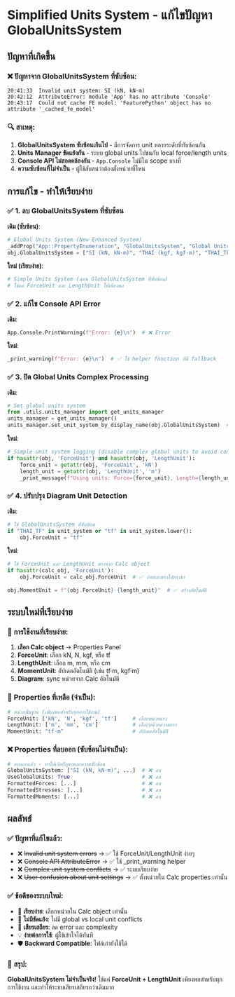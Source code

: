 # Simplified Units System - แก้ไขปัญหา GlobalUnitsSystem

## ปัญหาที่เกิดขึ้น

### ❌ ปัญหาจาก GlobalUnitsSystem ที่ซับซ้อน:
```
20:41:33  Invalid unit system: SI (kN, kN·m)
20:42:12  AttributeError: module 'App' has no attribute 'Console'  
20:43:17  Could not cache FE model: 'FeaturePython' object has no attribute '_cached_fe_model'
```

### 🔍 สาเหตุ:
1. **GlobalUnitsSystem ซับซ้อนเกินไป** - มีการจัดการ unit หลายระดับที่ทับซ้อนกัน
2. **Units Manager ขัดแย้งกัน** - ระบบ global units ไปชนกับ local force/length units  
3. **Console API ไม่สอดคล้องกัน** - `App.Console` ไม่มีใน scope บางที่
4. **ความซับซ้อนที่ไม่จำเป็น** - ผู้ใช้สับสนว่าต้องตั้งหน่วยที่ไหน

## การแก้ไข - ทำให้เรียบง่าย

### ✅ 1. ลบ GlobalUnitsSystem ที่ซับซ้อน

**เดิม (ซับซ้อน)**:
```python
# Global Units System (New Enhanced System)
_addProp("App::PropertyEnumeration", "GlobalUnitsSystem", "Global Units", "global units system")
obj.GlobalUnitsSystem = ["SI (kN, kN·m)", "THAI (kgf, kgf·m)", "THAI_TF (tf, tf·m)", ...]
```

**ใหม่ (เรียบง่าย)**:
```python
# Simple Units System (แทน GlobalUnitsSystem ที่ซับซ้อน)
# ใช้แค่ ForceUnit และ LengthUnit ให้เพียงพอ
```

### ✅ 2. แก้ไข Console API Error

**เดิม**:
```python
App.Console.PrintWarning(f"Error: {e}\n")  # ❌ Error
```

**ใหม่**:
```python
_print_warning(f"Error: {e}\n")  # ✅ ใช้ helper function ที่มี fallback
```

### ✅ 3. ปิด Global Units Complex Processing

**เดิม**:
```python
# Set global units system
from .utils.units_manager import get_units_manager
units_manager = get_units_manager()
units_manager.set_unit_system_by_display_name(obj.GlobalUnitsSystem)  # ❌ ซับซ้อน
```

**ใหม่**:
```python
# Simple unit system logging (disable complex global units to avoid conflicts)
if hasattr(obj, 'ForceUnit') and hasattr(obj, 'LengthUnit'):
    force_unit = getattr(obj, 'ForceUnit', 'kN')
    length_unit = getattr(obj, 'LengthUnit', 'm')
    _print_message(f"Using units: Force={force_unit}, Length={length_unit}\n")  # ✅ เรียบง่าย
```

### ✅ 4. ปรับปรุง Diagram Unit Detection

**เดิม**:
```python
# ใช้ GlobalUnitsSystem ที่ซับซ้อน
if "THAI_TF" in unit_system or "tf" in unit_system.lower():
    obj.ForceUnit = "tf"
```

**ใหม่**:
```python
# ใช้ ForceUnit และ LengthUnit ตรงจาก Calc object
if hasattr(calc_obj, 'ForceUnit'):
    obj.ForceUnit = calc_obj.ForceUnit  # ✅ ง่ายและตรงไปตรงมา
    
obj.MomentUnit = f"{obj.ForceUnit}·{length_unit}"  # ✅ สร้างอัตโนมัติ
```

## ระบบใหม่ที่เรียบง่าย

### 🎯 **การใช้งานที่เรียบง่าย:**

1. **เลือก Calc object** → Properties Panel
2. **ForceUnit**: เลือก kN, N, kgf, หรือ tf
3. **LengthUnit**: เลือก m, mm, หรือ cm
4. **MomentUnit**: อัปเดตอัตโนมัติ (เช่น tf·m, kgf·m)
5. **Diagram**: sync หน่วยจาก Calc อัตโนมัติ

### 🔧 **Properties ที่เหลือ (จำเป็น)**:

```python
# หน่วยพื้นฐาน (เพียงพอสำหรับทุกการใช้งาน)
ForceUnit: ['kN', 'N', 'kgf', 'tf']     # เลือกหน่วยแรง  
LengthUnit: ['m', 'mm', 'cm']           # เลือกหน่วยความยาว
MomentUnit: "tf·m"                      # อัปเดตอัตโนมัติ
```

### ❌ **Properties ที่ลบออก (ซับซ้อนไม่จำเป็น)**:

```python
# ลบออกแล้ว - ทำให้เกิดปัญหาและความซับซ้อน
GlobalUnitsSystem: ["SI (kN, kN·m)", ...]  # ❌ ลบ
UseGlobalUnits: True                       # ❌ ลบ  
FormattedForces: [...]                     # ❌ ลบ
FormattedStresses: [...]                   # ❌ ลบ
FormattedMoments: [...]                    # ❌ ลบ
```

## ผลลัพธ์

### ✅ **ปัญหาที่แก้ไขแล้ว:**
- ❌ ~~Invalid unit system errors~~ → ✅ ใช้ ForceUnit/LengthUnit ง่ายๆ
- ❌ ~~Console API AttributeError~~ → ✅ ใช้ _print_warning helper
- ❌ ~~Complex unit system conflicts~~ → ✅ ระบบเรียบง่าย
- ❌ ~~User confusion about unit settings~~ → ✅ ตั้งหน่วยใน Calc properties เท่านั้น

### ✅ **ข้อดีของระบบใหม่:**
- 🎯 **เรียบง่าย**: เลือกหน่วยใน Calc object เท่านั้น
- 🔧 **ไม่มีขัดแย้ง**: ไม่มี global vs local unit conflicts  
- 🚀 **เสียรเสถียร**: ลด error และ complexity
- 💡 **ง่ายต่อการใช้**: ผู้ใช้เข้าใจได้ทันที
- 🛡️ **Backward Compatible**: ไฟล์เก่ายังใช้ได้

### 🎉 **สรุป:**
**GlobalUnitsSystem ไม่จำเป็นจริง!** ใช้แค่ **ForceUnit + LengthUnit** เพียงพอสำหรับทุกการใช้งาน และทำให้ระบบเสียรเสถียรกว่าเดิมมาก